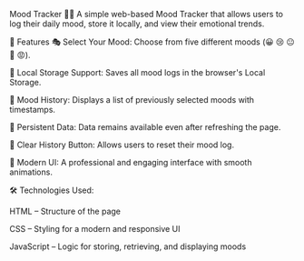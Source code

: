 Mood Tracker 📅😊
A simple web-based Mood Tracker that allows users to log their daily mood, store it locally, and view their emotional trends.

📌 Features
🎭 Select Your Mood: Choose from five different moods (😀 😢 😐 🤩 😡).

💾 Local Storage Support: Saves all mood logs in the browser's Local Storage.

📅 Mood History: Displays a list of previously selected moods with timestamps.

🔄 Persistent Data: Data remains available even after refreshing the page.

🧹 Clear History Button: Allows users to reset their mood log.

🎨 Modern UI: A professional and engaging interface with smooth animations.

🛠️ Technologies Used:

HTML – Structure of the page

CSS – Styling for a modern and responsive UI

JavaScript – Logic for storing, retrieving, and displaying moods

